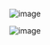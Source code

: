 ![image](https://github.com/Atharva-211/tetris/assets/143292799/0535c566-7a55-43de-9846-80b81cab22bf)

![image](https://github.com/Atharva-211/tetris/assets/143292799/d9ad10ac-629e-40fd-aa23-daa93e5b6441)

